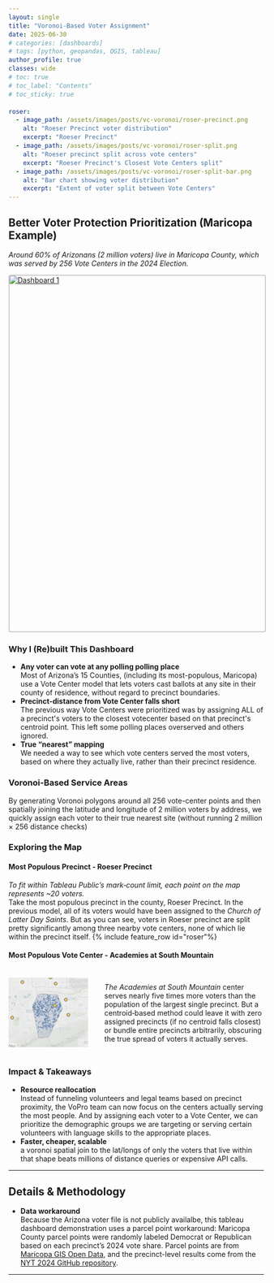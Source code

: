 ```yaml
---
layout: single
title: "Voronoi-Based Voter Assignment"
date: 2025-06-30
# categories: [dashboards]
# tags: [python, geopandas, QGIS, tableau]
author_profile: true
classes: wide
# toc: true
# toc_label: "Contents"
# toc_sticky: true

roser:
  - image_path: /assets/images/posts/vc-voronoi/roser-precinct.png
    alt: "Roeser Precinct voter distribution"
    excerpt: "Roeser Precinct"
  - image_path: /assets/images/posts/vc-voronoi/roser-split.png
    alt: "Roeser precinct split across vote centers"
    excerpt: "Roeser Precinct's Closest Vote Centers split"
  - image_path: /assets/images/posts/vc-voronoi/roser-split-bar.png
    alt: "Bar chart showing voter distribution"
    excerpt: "Extent of voter split between Vote Centers"
---
```

<style>
.page__content {
  font-size: 0.8rem;
}
</style>

## Better Voter Protection Prioritization (Maricopa Example)
*Around 60% of Arizonans (2 million voters) live in Maricopa County, which was served by 256 Vote Centers in the 2024 Election.*

<div class='tableauPlaceholder' id='viz1750525153359' style='position: relative; width: 100%; height: 700px; overflow: hidden; border: 2px solid #ccc; border-radius: 4px;'>
    <noscript>
      <a href='#'>
        <img alt='Dashboard 1' src='https://public.tableau.com/static/images/Ma/MaricopaCountyPrecinctv_VoteCenterAggregation/Dashboard1_rss.png' style='border: none; width:100%;' />
      </a>
    </noscript>
    <object class='tableauViz' style='display:none; width:100%; height:700px; overflow: hidden;'>
      <param name='host_url' value='https%3A%2F%2Fpublic.tableau.com%2F' />
      <param name='embed_code_version' value='3' />
      <param name='site_root' value='' />
      <param name='name' value='MaricopaCountyPrecinctv_VoteCenterAggregation/Dashboard1' />
      <param name='tabs' value='no' />
      <param name='toolbar' value='yes' />
      <param name='static_image' value='https://public.tableau.com/static/images/Ma/MaricopaCountyPrecinctv_VoteCenterAggregation/Dashboard1/1.png' />
      <param name='animate_transition' value='yes' />
      <param name='display_static_image' value='yes' />
      <param name='display_spinner' value='yes' />
      <param name='display_overlay' value='yes' />
      <param name='display_count' value='yes' />
      <param name='language' value='en-US' />
      <param name='showVizHome' value='no' />
      <param name='scrollbars' value='no' />
    </object>
  </div>
  <script>
    var divElement = document.getElementById('viz1750525153359');
    var vizElement = divElement.getElementsByTagName('object')[0];
    
    vizElement.style.width = '100%';
    vizElement.style.height = '700px';
    
    var scriptElement = document.createElement('script');
    scriptElement.src = 'https://public.tableau.com/javascripts/api/viz_v1.js';
    vizElement.parentNode.insertBefore(scriptElement, vizElement);
  </script>


### Why I (Re)built This Dashboard
- **Any voter can vote at any polling polling place**  
  Most of Arizona’s 15 Counties, (including its most-populous, Maricopa) use a Vote Center model that lets voters cast ballots at any site in their county of residence, without regard to precinct boundaries.
- **Precinct-distance from Vote Center falls short**  
   The previous way Vote Centers were prioritized was by assigning ALL of a precinct's voters to the closest votecenter based on that precinct's centroid point. This left some polling places overserved and others ignored. 
- **True “nearest” mapping**  
  We needed a way to see which vote centers served the most voters, based on where they actually live, rather than their precinct residence.

### Voronoi-Based Service Areas
By generating Voronoi polygons around all 256 vote-center points and then spatially joining the latitude and longitude of 2 million voters by address, we quickly assign each voter to their true nearest site (without running 2 million × 256 distance checks)

### Exploring the Map

#### Most Populous Precinct - Roeser Precinct
*To fit within Tableau Public’s mark‐count limit, each point on the map represents ~20 voters.*  
Take the most populous precinct in the county, Roeser Precinct. In the previous model, all of its voters would have been assigned to the *Church of Latter Day Saints*. But as you can see, voters in Roeser precinct are split pretty significantly among three nearby vote centers, none of which lie within the precinct itself.
{% include feature_row id="roser"%}


<!-- #### Most Populous Vote Center - Academies at South Mountain
*The Academies at South Mountain* center serves nearly five times more voters than the population of the largest single precinct. But a centroid‐based method could leave it with zero assigned precincts (if no centroid falls closest) or bundle entire precincts arbitrarily, obscuring the true spread of voters it actually serves.
![academies-sm.png](/assets/images/posts/vc-voronoi/academies-sm.png)   -->
<h4>Most Populous Vote Center - Academies at South Mountain</h4>
<div style="display: grid; grid-template-columns: 1fr 2fr; gap: 2rem; align-items: center; margin: 2rem 0;">
  <div>
    <img src="/assets/images/posts/vc-voronoi/academies-sm.png" alt="Academies at South Mountain" style="width: 100%; height: auto;">
  </div>
  <div>
    <p><em>The Academies at South Mountain</em> center serves nearly five times more voters than the population of the largest single precinct. But a centroid‐based method could leave it with zero assigned precincts (if no centroid falls closest) or bundle entire precincts arbitrarily, obscuring the true spread of voters it actually serves.</p>
  </div>
</div>

<!-- Add additional screenshots here as needed -->

### Impact & Takeaways
- **Resource reallocation**  
  Instead of funneling volunteers and legal teams based on precinct proximity, the VoPro team can now focus on the centers actually serving the most people. And by assigning each voter to a Vote Center, we can prioritize the demographic groups we are targeting or serving certain volunteers with language skills to the appropriate places. 
- **Faster, cheaper, scalable**  
  a voronoi spatial join to the lat/longs of only the voters that live within that shape beats millions of distance queries or expensive API calls.

---

## Details & Methodology

- **Data workaround**  
  Because the Arizona voter file is not publicly availalbe, this tableau dashboard demonstration uses a parcel point workaround: Maricopa County parcel points were randomly labeled Democrat or Republican based on each precinct’s 2024 vote share. Parcel points are from [Maricopa GIS Open Data](https://data-maricopa.opendata.arcgis.com/datasets/dbf139379db946e1b10a2f15672c142d/about), and the precinct-level results come from the [NYT 2024 GitHub repository](https://github.com/nytimes/presidential-precinct-map-2024).


---



